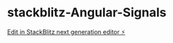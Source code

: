 # stackblitz-Angular-Signals

[Edit in StackBlitz next generation editor ⚡️](https://stackblitz.com/~/github.com/esakkiraja-k/stackblitz-Angular-Signals)